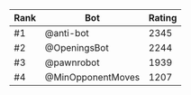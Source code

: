Rank|Bot|Rating
---|---|---
#1|@anti-bot|2345
#2|@OpeningsBot|2244
#3|@pawnrobot|1939
#4|@MinOpponentMoves|1207

